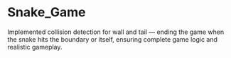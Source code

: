 # Snake_Game
Implemented collision detection for wall and tail — ending the game when the snake hits the boundary or itself, ensuring complete game logic and realistic gameplay.
